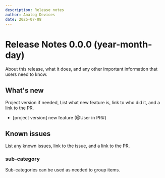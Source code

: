 ```yaml
---
description: Release notes
author: Analog Devices
date: 2025-07-08
---
```


# Release Notes 0.0.0 (year-month-day)

About this release, what it does, and any other important information that users need to know.

## What's new

Project version if needed, List what new feature is, link to who did it, and a link to the PR.

- [project version] new feature (@User in PR#)

## Known issues

List any known issues, link to the issue, and a link to the PR.

### sub-category

Sub-categories can be used as needed to group items.
